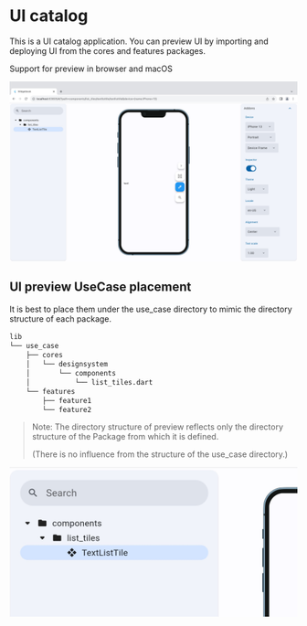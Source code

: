 # UI catalog
This is a UI catalog application.
You can preview UI by importing and deploying UI from the cores and features packages.

Support for preview in browser and macOS

![widgetbook preview](docs/preview.jpg)

## UI preview UseCase placement
It is best to place them under the use_case directory to mimic the directory structure of each package.

```
lib
└── use_case
    ├── cores
    │   └── designsystem
    │       └── components
    │           └── list_tiles.dart
    └── features
        ├── feature1
        └── feature2
```

> Note: The directory structure of preview reflects only the directory structure of the Package from which it is defined.
> 
> (There is no influence from the structure of the use_case directory.)

![ui structure](docs/ui_structure.jpg)